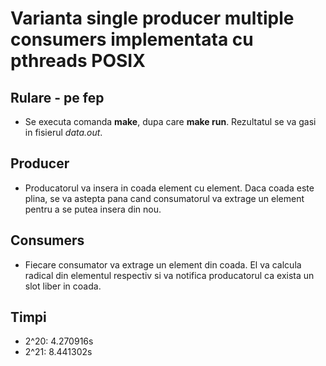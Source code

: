 # Varianta single producer multiple consumers implementata cu pthreads POSIX

## Rulare - pe fep
* Se executa comanda **make**, dupa care **make run**. Rezultatul se va gasi in fisierul *data.out*.

## Producer
* Producatorul va insera in coada element cu element. Daca coada este plina, se va astepta pana cand consumatorul va extrage un element pentru a se putea insera din nou.

## Consumers
* Fiecare consumator va extrage un element din coada. El va calcula radical din elementul respectiv si va notifica producatorul ca exista un slot liber in coada.

## Timpi
* 2^20: 4.270916s
* 2^21: 8.441302s
